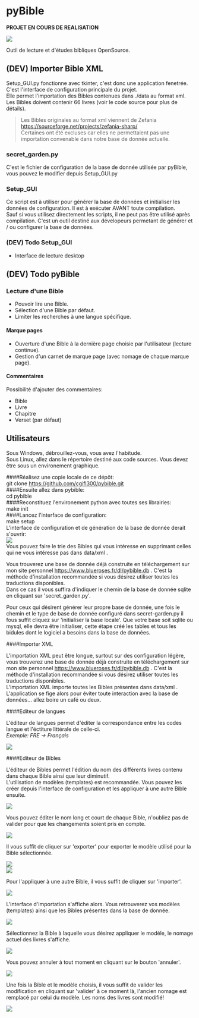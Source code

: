 # pyBible
**PROJET EN COURS DE REALISATION**  

![](images/backend-global-view.png) 

Outil de lecture et d'études bibliques OpenSource.  

## (DEV) Importer Bible XML
 
Setup_GUI.py fonctionne avec tkinter, c'est donc une application fenetrée.  
C'est l'interface de configuration principale du projet.  
Elle permet l'importation des Bibles contenues dans ./data au format xml.  
Les Bibles doivent contenir 66 livres (voir le code source pour plus de détails).  

> Les Bibles originales au format xml viennent de Zefania https://sourceforge.net/projects/zefania-sharp/  
> Certaines ont été excluses car elles ne permettaient pas une importation convenable dans notre base de donnée actuelle.  

### secret_garden.py

C'est le fichier de configuration de la base de donnée utilisée par pyBible, vous pouvez le modifier depuis Setup_GUI.py  

### Setup_GUI

Ce script est à utiliser pour générer la base de données et initialiser les données de configuration. Il est à exécuter AVANT toute compilation.  
Sauf si vous utilisez directement les scripts, il ne peut pas être utilisé après compilation. C'est un outil destiné aux dévelopeurs permetant de générer et / ou configurer la base de données.  

### (DEV) Todo Setup_GUI

- Interface de lecture desktop  

## (DEV) Todo pyBible

### Lecture d'une Bible

- Pouvoir lire une Bible.  
- Sélection d'une Bible par défaut.  
- Limiter les recherches à une langue spécifique.  

#### Marque pages

- Ouverture d'une Bible à la dernière page choisie par l'utilisateur (lecture continue).  
- Gestion d'un carnet de marque page (avec nomage de chaque marque page).  

#### Commentaires

Possibilité d'ajouter des commentaires:  
- Bible
- Livre
- Chapitre
- Verset (par défaut)

## Utilisateurs

Sous Windows, débrouillez-vous, vous avez l'habitude.  
Sous Linux, allez dans le répertoire destiné aux code sources. Vous devez être sous un environement graphique.  

####Réalisez une copie locale de ce dépôt:  
git clone https://github.com/cgifl300/pybible.git  
####Ensuite allez dans pybible:  
cd pybible  
####Reconstituez l'environement python avec toutes ses librairies:  
make init  
####Lancez l'interface de configuration:  
make setup  
L'interface de configuration et de génération de la base de donnée derait s'ouvrir:  
![](images/doc-img001.png)   
Vous pouvez faire le trie des Bibles qui vous intéresse en supprimant celles qui ne vous intéresse pas dans data/xml .

Vous trouverez une base de donnée déjà construite en téléchargement sur mon site personnel https://www.blueroses.fr/dl/pybible.db . C'est la méthode d'installation recommandée si vous désirez utiliser toutes les traductions disponibles.  
Dans ce cas il vous suffira d'indiquer le chemin de la base de donnée sqlite en cliquant sur 'secret_garden.py'.  

Pour ceux qui désirent générer leur propre base de donnée, une fois le chemin et le type de base de donnée configuré dans secret-garden.py il fous suffit cliquez sur 'initialiser la base locale'. Que votre base soit sqlite ou mysql, elle devra être initialiser, cette étape créé les tables et tous les bidules dont le logiciel a besoins dans la base de données.  

####Importer XML  

L'importation XML peut être longue, surtout sur des configuration légère, vous trouverez une base de donnée déjà construite en téléchargement sur mon site personnel https://www.blueroses.fr/dl/pybible.db . C'est la méthode d'installation recommandée si vous désirez utiliser toutes les traductions disponibles.  
L'importation XML importe toutes les Bibles présentes dans data/xml .  
L'application se fige alors pour éviter toute interaction avec la base de données... allez boire un café ou deux.  

####Editeur de langues  

L'éditeur de langues permet d'éditer la correspondance entre les codes langue et l'éctiture littérale de celle-ci.  
*Exemple: FRE -> Français*  

![](images/doc-img002.png)  

####Editeur de Bibles  

L'éditeur de Bibles permet l'édition du nom des différents livres contenu dans chaque Bible ainsi que leur diminutif.  
L'utilisation de modèles (templates) est recommandée. Vous pouvez les créer depuis l'interface de configuration et les appliquer à une autre Bible ensuite.  

![](images/doc-img003.png)   

Vous pouvez éditer le nom long et court de chaque Bible, n'oubliez pas de valider pour que les changements soient pris en compte.  

![](images/doc-img006.png)   

Il vous suffit de cliquer sur 'exporter' pour exporter le modèle utilisé pour la Bible sélectionnée.  

![](images/doc-img005.png)   
![](images/doc-img007.png)   

Pour l'appliquer à une autre Bible, il vous suffit de cliquer sur 'importer'.  

![](images/doc-img004.png)   

L'interface d'importation s'affiche alors. Vous retrouverez vos modèles (templates) ainsi que les Bibles présentes dans la base de donnée.  

![](images/doc-img008.png)   

Sélectionnez la Bible à laquelle vous désirez appliquer le modèle, le nomage actuel des livres s'affiche.  

![](images/doc-img009.png)   

Vous pouvez annuler à tout moment en cliquant sur le bouton 'annuler'.  

![](images/doc-img010.png)   

Une fois la Bible et le modèle choisis, il vous suffit de valider les modification en cliquant sur 'valider' à ce moment là, l'ancien nomage est remplacé par celui du modèle. Les noms des livres sont modifié!  

![](images/doc-img011.png)   
